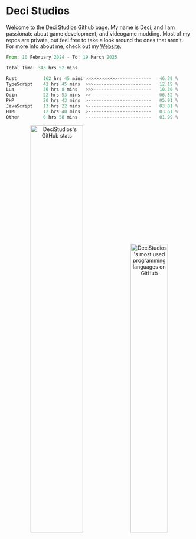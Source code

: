 # Deci Studios
Welcome to the Deci Studios Github page. My name is Deci, and I am passionate about game development, and videogame modding. Most of my repos are private, but feel free to take a look around the ones that aren't.
For more info about me, check out my <a href="https://decidev.co.uk" target="_blank">Website</a>.
<!--START_SECTION:waka-->

```rust
From: 10 February 2024 - To: 19 March 2025

Total Time: 343 hrs 52 mins

Rust          162 hrs 45 mins >>>>>>>>>>>>-------------   46.39 %
TypeScript    42 hrs 45 mins  >>>----------------------   12.19 %
Lua           36 hrs 8 mins   >>>----------------------   10.30 %
Odin          22 hrs 53 mins  >>-----------------------   06.52 %
PHP           20 hrs 43 mins  >------------------------   05.91 %
JavaScript    13 hrs 22 mins  >------------------------   03.81 %
HTML          12 hrs 40 mins  >------------------------   03.61 %
Other         6 hrs 58 mins   -------------------------   01.99 %
```

<!--END_SECTION:waka-->
<p align="center">
  <a href="https://github.com/anuraghazra/github-readme-stats" target="_blank"><img src="https://github-readme-stats.vercel.app/api?username=decistudios&show_icons=true&count_private=true&theme=omni&hide_border=true" alt="DeciStudios's GitHub stats" width="53.1%" /></a>
  <a href="https://github.com/anuraghazra/github-readme-stats" target="_blank"><img width="44.7%" src="https://github-readme-stats.vercel.app/api/top-langs/?username=decistudios&theme=omni&layout=compact&hide_border=true&langs_count=6" alt="DeciStudios's most used programming languages on GitHub" /></a>
</p>


